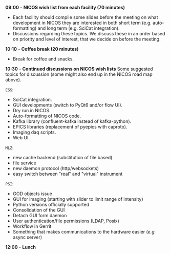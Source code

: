 
**09:00** - **NICOS wish list from each facility (70 minutes)**

- Each facility should compile some slides before the meeting on what development in NICOS they are interested in both short term (e.g. auto-formatting) and long term (e.g. SciCat integration).
- Discussions regarding these topics. We discuss these in an order based on priority and level of interest, that we decide on before the meeting.

**10:10** - **Coffee break (20 minutes)**
- Break for coffee and snacks.

**10:30** - **Continued discussions on NICOS wish lists**
Some suggested topics for discussion (some might also end up in the NICOS road map above).

`ESS`:
- SciCat integration.
- GUI developments (switch to PyQt6 and/or flow UI).
- Dry run in NICOS.
- Auto-formatting of NICOS code.
- Kafka library (confluent-kafka instead of kafka-python).
- EPICS libraries (replacement of pyepics with caproto).
- Imaging daq scripts.
- Web UI.

`MLZ`:
- new cache backend (substitution of file based)
- file service
- new daemon protocol (http/websockets)
- easy switch between "real" and "virtual" instrument

`PSI`:
- GOD objects issue
- GUI for imaging (starting with slider to limit range of intensity)
- Python versions officially supported
- Consolidation of the GUI
- Detach GUI form daemon
- User authentication/file permissions (LDAP, Posix)
- Workflow in Gerrit
- Something that makes communications to the hardware easier (_e.g._ async server)


**12:00** - **Lunch**

